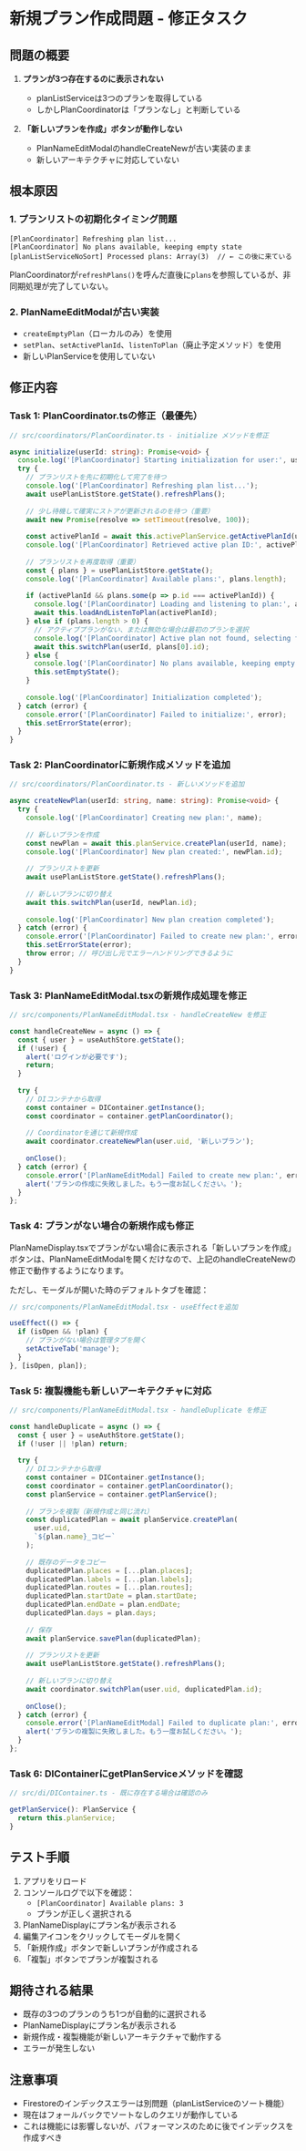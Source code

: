 # 新規プラン作成問題 - 修正タスク

## 問題の概要

1. **プランが3つ存在するのに表示されない**
   - planListServiceは3つのプランを取得している
   - しかしPlanCoordinatorは「プランなし」と判断している

2. **「新しいプランを作成」ボタンが動作しない**
   - PlanNameEditModalのhandleCreateNewが古い実装のまま
   - 新しいアーキテクチャに対応していない

## 根本原因

### 1. プランリストの初期化タイミング問題
```
[PlanCoordinator] Refreshing plan list...
[PlanCoordinator] No plans available, keeping empty state
[planListServiceNoSort] Processed plans: Array(3)  // ← この後に来ている
```

PlanCoordinatorが`refreshPlans()`を呼んだ直後に`plans`を参照しているが、非同期処理が完了していない。

### 2. PlanNameEditModalが古い実装
- `createEmptyPlan`（ローカルのみ）を使用
- `setPlan`、`setActivePlanId`、`listenToPlan`（廃止予定メソッド）を使用
- 新しいPlanServiceを使用していない

## 修正内容

### Task 1: PlanCoordinator.tsの修正（最優先）

```typescript
// src/coordinators/PlanCoordinator.ts - initialize メソッドを修正

async initialize(userId: string): Promise<void> {
  console.log('[PlanCoordinator] Starting initialization for user:', userId);
  try {
    // プランリストを先に初期化して完了を待つ
    console.log('[PlanCoordinator] Refreshing plan list...');
    await usePlanListStore.getState().refreshPlans();
    
    // 少し待機して確実にストアが更新されるのを待つ（重要）
    await new Promise(resolve => setTimeout(resolve, 100));
    
    const activePlanId = await this.activePlanService.getActivePlanId(userId);
    console.log('[PlanCoordinator] Retrieved active plan ID:', activePlanId);
    
    // プランリストを再度取得（重要）
    const { plans } = usePlanListStore.getState();
    console.log('[PlanCoordinator] Available plans:', plans.length);
    
    if (activePlanId && plans.some(p => p.id === activePlanId)) {
      console.log('[PlanCoordinator] Loading and listening to plan:', activePlanId);
      await this.loadAndListenToPlan(activePlanId);
    } else if (plans.length > 0) {
      // アクティブプランがない、または無効な場合は最初のプランを選択
      console.log('[PlanCoordinator] Active plan not found, selecting first plan:', plans[0].id);
      await this.switchPlan(userId, plans[0].id);
    } else {
      console.log('[PlanCoordinator] No plans available, keeping empty state');
      this.setEmptyState();
    }
    
    console.log('[PlanCoordinator] Initialization completed');
  } catch (error) {
    console.error('[PlanCoordinator] Failed to initialize:', error);
    this.setErrorState(error);
  }
}
```

### Task 2: PlanCoordinatorに新規作成メソッドを追加

```typescript
// src/coordinators/PlanCoordinator.ts - 新しいメソッドを追加

async createNewPlan(userId: string, name: string): Promise<void> {
  try {
    console.log('[PlanCoordinator] Creating new plan:', name);
    
    // 新しいプランを作成
    const newPlan = await this.planService.createPlan(userId, name);
    console.log('[PlanCoordinator] New plan created:', newPlan.id);
    
    // プランリストを更新
    await usePlanListStore.getState().refreshPlans();
    
    // 新しいプランに切り替え
    await this.switchPlan(userId, newPlan.id);
    
    console.log('[PlanCoordinator] New plan creation completed');
  } catch (error) {
    console.error('[PlanCoordinator] Failed to create new plan:', error);
    this.setErrorState(error);
    throw error; // 呼び出し元でエラーハンドリングできるように
  }
}
```

### Task 3: PlanNameEditModal.tsxの新規作成処理を修正

```typescript
// src/components/PlanNameEditModal.tsx - handleCreateNew を修正

const handleCreateNew = async () => {
  const { user } = useAuthStore.getState();
  if (!user) {
    alert('ログインが必要です');
    return;
  }
  
  try {
    // DIコンテナから取得
    const container = DIContainer.getInstance();
    const coordinator = container.getPlanCoordinator();
    
    // Coordinatorを通じて新規作成
    await coordinator.createNewPlan(user.uid, '新しいプラン');
    
    onClose();
  } catch (error) {
    console.error('[PlanNameEditModal] Failed to create new plan:', error);
    alert('プランの作成に失敗しました。もう一度お試しください。');
  }
};
```

### Task 4: プランがない場合の新規作成も修正

PlanNameDisplay.tsxでプランがない場合に表示される「新しいプランを作成」ボタンは、PlanNameEditModalを開くだけなので、上記のhandleCreateNewの修正で動作するようになります。

ただし、モーダルが開いた時のデフォルトタブを確認：

```typescript
// src/components/PlanNameEditModal.tsx - useEffectを追加

useEffect(() => {
  if (isOpen && !plan) {
    // プランがない場合は管理タブを開く
    setActiveTab('manage');
  }
}, [isOpen, plan]);
```

### Task 5: 複製機能も新しいアーキテクチャに対応

```typescript
// src/components/PlanNameEditModal.tsx - handleDuplicate を修正

const handleDuplicate = async () => {
  const { user } = useAuthStore.getState();
  if (!user || !plan) return;
  
  try {
    // DIコンテナから取得
    const container = DIContainer.getInstance();
    const coordinator = container.getPlanCoordinator();
    const planService = container.getPlanService();
    
    // プランを複製（新規作成と同じ流れ）
    const duplicatedPlan = await planService.createPlan(
      user.uid, 
      `${plan.name}_コピー`
    );
    
    // 既存のデータをコピー
    duplicatedPlan.places = [...plan.places];
    duplicatedPlan.labels = [...plan.labels];
    duplicatedPlan.routes = [...plan.routes];
    duplicatedPlan.startDate = plan.startDate;
    duplicatedPlan.endDate = plan.endDate;
    duplicatedPlan.days = plan.days;
    
    // 保存
    await planService.savePlan(duplicatedPlan);
    
    // プランリストを更新
    await usePlanListStore.getState().refreshPlans();
    
    // 新しいプランに切り替え
    await coordinator.switchPlan(user.uid, duplicatedPlan.id);
    
    onClose();
  } catch (error) {
    console.error('[PlanNameEditModal] Failed to duplicate plan:', error);
    alert('プランの複製に失敗しました。もう一度お試しください。');
  }
};
```

### Task 6: DIContainerにgetPlanServiceメソッドを確認

```typescript
// src/di/DIContainer.ts - 既に存在する場合は確認のみ

getPlanService(): PlanService {
  return this.planService;
}
```

## テスト手順

1. アプリをリロード
2. コンソールログで以下を確認：
   - `[PlanCoordinator] Available plans: 3`
   - プランが正しく選択される
3. PlanNameDisplayにプラン名が表示される
4. 編集アイコンをクリックしてモーダルを開く
5. 「新規作成」ボタンで新しいプランが作成される
6. 「複製」ボタンでプランが複製される

## 期待される結果

- 既存の3つのプランのうち1つが自動的に選択される
- PlanNameDisplayにプラン名が表示される
- 新規作成・複製機能が新しいアーキテクチャで動作する
- エラーが発生しない

## 注意事項

- Firestoreのインデックスエラーは別問題（planListServiceのソート機能）
- 現在はフォールバックでソートなしのクエリが動作している
- これは機能には影響しないが、パフォーマンスのために後でインデックスを作成すべき
